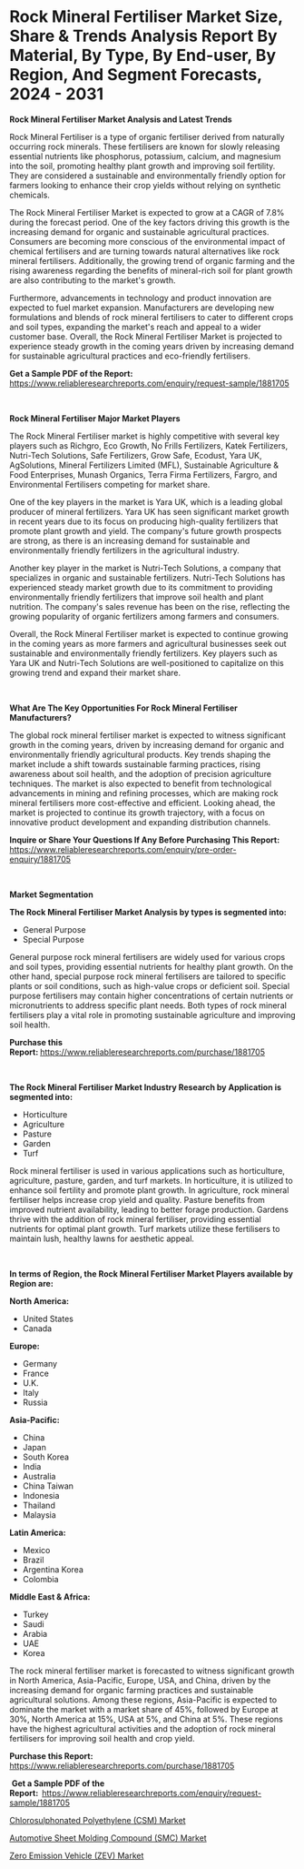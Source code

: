 <p><h1>Rock Mineral Fertiliser Market Size, Share & Trends Analysis Report By Material, By Type, By End-user, By Region, And Segment Forecasts, 2024 - 2031</h1></p><p><strong>Rock Mineral Fertiliser Market Analysis and Latest Trends</strong></p>
<p><p>Rock Mineral Fertiliser is a type of organic fertiliser derived from naturally occurring rock minerals. These fertilisers are known for slowly releasing essential nutrients like phosphorus, potassium, calcium, and magnesium into the soil, promoting healthy plant growth and improving soil fertility. They are considered a sustainable and environmentally friendly option for farmers looking to enhance their crop yields without relying on synthetic chemicals.</p><p>The Rock Mineral Fertiliser Market is expected to grow at a CAGR of 7.8% during the forecast period. One of the key factors driving this growth is the increasing demand for organic and sustainable agricultural practices. Consumers are becoming more conscious of the environmental impact of chemical fertilisers and are turning towards natural alternatives like rock mineral fertilisers. Additionally, the growing trend of organic farming and the rising awareness regarding the benefits of mineral-rich soil for plant growth are also contributing to the market's growth.</p><p>Furthermore, advancements in technology and product innovation are expected to fuel market expansion. Manufacturers are developing new formulations and blends of rock mineral fertilisers to cater to different crops and soil types, expanding the market's reach and appeal to a wider customer base. Overall, the Rock Mineral Fertiliser Market is projected to experience steady growth in the coming years driven by increasing demand for sustainable agricultural practices and eco-friendly fertilisers.</p></p>
<p><strong>Get a Sample PDF of the Report:&nbsp;</strong> <a href="https://www.reliableresearchreports.com/enquiry/request-sample/1881705">https://www.reliableresearchreports.com/enquiry/request-sample/1881705</a></p>
<p>&nbsp;</p>
<p><strong>Rock Mineral Fertiliser Major Market Players</strong></p>
<p><p>The Rock Mineral Fertiliser market is highly competitive with several key players such as Richgro, Eco Growth, No Frills Fertilizers, Katek Fertilizers, Nutri-Tech Solutions, Safe Fertilizers, Grow Safe, Ecodust, Yara UK, AgSolutions, Mineral Fertilizers Limited (MFL), Sustainable Agriculture & Food Enterprises, Munash Organics, Terra Firma Fertilizers, Fargro, and Environmental Fertilisers competing for market share.</p><p>One of the key players in the market is Yara UK, which is a leading global producer of mineral fertilizers. Yara UK has seen significant market growth in recent years due to its focus on producing high-quality fertilizers that promote plant growth and yield. The company's future growth prospects are strong, as there is an increasing demand for sustainable and environmentally friendly fertilizers in the agricultural industry.</p><p>Another key player in the market is Nutri-Tech Solutions, a company that specializes in organic and sustainable fertilizers. Nutri-Tech Solutions has experienced steady market growth due to its commitment to providing environmentally friendly fertilizers that improve soil health and plant nutrition. The company's sales revenue has been on the rise, reflecting the growing popularity of organic fertilizers among farmers and consumers.</p><p>Overall, the Rock Mineral Fertiliser market is expected to continue growing in the coming years as more farmers and agricultural businesses seek out sustainable and environmentally friendly fertilizers. Key players such as Yara UK and Nutri-Tech Solutions are well-positioned to capitalize on this growing trend and expand their market share.</p></p>
<p>&nbsp;</p>
<p><strong>What Are The Key Opportunities For Rock Mineral Fertiliser Manufacturers?</strong></p>
<p><p>The global rock mineral fertiliser market is expected to witness significant growth in the coming years, driven by increasing demand for organic and environmentally friendly agricultural products. Key trends shaping the market include a shift towards sustainable farming practices, rising awareness about soil health, and the adoption of precision agriculture techniques. The market is also expected to benefit from technological advancements in mining and refining processes, which are making rock mineral fertilisers more cost-effective and efficient. Looking ahead, the market is projected to continue its growth trajectory, with a focus on innovative product development and expanding distribution channels.</p></p>
<p><strong>Inquire or Share Your Questions If Any Before Purchasing This Report:</strong> <a href="https://www.reliableresearchreports.com/enquiry/pre-order-enquiry/1881705">https://www.reliableresearchreports.com/enquiry/pre-order-enquiry/1881705</a></p>
<p>&nbsp;</p>
<p><strong>Market Segmentation</strong></p>
<p><strong>The Rock Mineral Fertiliser Market Analysis by types is segmented into:</strong></p>
<p><ul><li>General Purpose</li><li>Special Purpose</li></ul></p>
<p><p>General purpose rock mineral fertilisers are widely used for various crops and soil types, providing essential nutrients for healthy plant growth. On the other hand, special purpose rock mineral fertilisers are tailored to specific plants or soil conditions, such as high-value crops or deficient soil. Special purpose fertilisers may contain higher concentrations of certain nutrients or micronutrients to address specific plant needs. Both types of rock mineral fertilisers play a vital role in promoting sustainable agriculture and improving soil health.</p></p>
<p><strong>Purchase this Report:&nbsp;</strong><a href="https://www.reliableresearchreports.com/purchase/1881705">https://www.reliableresearchreports.com/purchase/1881705</a></p>
<p>&nbsp;</p>
<p><strong>The Rock Mineral Fertiliser Market Industry Research by Application is segmented into:</strong></p>
<p><ul><li>Horticulture</li><li>Agriculture</li><li>Pasture</li><li>Garden</li><li>Turf</li></ul></p>
<p><p>Rock mineral fertiliser is used in various applications such as horticulture, agriculture, pasture, garden, and turf markets. In horticulture, it is utilized to enhance soil fertility and promote plant growth. In agriculture, rock mineral fertiliser helps increase crop yield and quality. Pasture benefits from improved nutrient availability, leading to better forage production. Gardens thrive with the addition of rock mineral fertiliser, providing essential nutrients for optimal plant growth. Turf markets utilize these fertilisers to maintain lush, healthy lawns for aesthetic appeal.</p></p>
<p>&nbsp;</p>
<p><strong>In terms of Region, the Rock Mineral Fertiliser Market Players available by Region are:</strong></p>
<p>
    <p> <strong> North America: </strong>
        <ul>
            <li>United States</li>
            <li>Canada</li>
        </ul>
        </p> 
    <p> <strong> Europe: </strong>
        <ul>
            <li>Germany</li>
            <li>France</li>
            <li>U.K.</li>
            <li>Italy</li>
            <li>Russia</li>
        </ul>
        </p> 
    <p> <strong> Asia-Pacific: </strong>
        <ul>
            <li>China</li>
            <li>Japan</li>
            <li>South Korea</li>
            <li>India</li>
            <li>Australia</li>
            <li>China Taiwan</li>
            <li>Indonesia</li>
            <li>Thailand</li>
            <li>Malaysia</li>
        </ul>
        </p> 
    <p> <strong> Latin America: </strong>
        <ul>
            <li>Mexico</li>
            <li>Brazil</li>
            <li>Argentina Korea</li>
            <li>Colombia</li>
        </ul>
        </p> 
    <p> <strong> Middle East & Africa: </strong>
        <ul>
            <li>Turkey</li>
            <li>Saudi</li>
            <li>Arabia</li>
            <li>UAE</li>
            <li>Korea</li>
        </ul>
    </p>
    </p>
<p><p>The rock mineral fertiliser market is forecasted to witness significant growth in North America, Asia-Pacific, Europe, USA, and China, driven by the increasing demand for organic farming practices and sustainable agricultural solutions. Among these regions, Asia-Pacific is expected to dominate the market with a market share of 45%, followed by Europe at 30%, North America at 15%, USA at 5%, and China at 5%. These regions have the highest agricultural activities and the adoption of rock mineral fertilisers for improving soil health and crop yield.</p></p>
<p><strong>Purchase this Report: </strong><a href="https://www.reliableresearchreports.com/purchase/1881705">https://www.reliableresearchreports.com/purchase/1881705</a></p>
<p>&nbsp;<strong>Get a Sample PDF of the Report:&nbsp;&nbsp;</strong><a href="https://www.reliableresearchreports.com/enquiry/request-sample/1881705">https://www.reliableresearchreports.com/enquiry/request-sample/1881705</a></p>
<p><strong></strong></p>
<p><p><a href="https://view.publitas.com/reportprime-1/chlorosulphonated-polyethylene-csm-market-insights-market-players-and-forecast-till-2031/">Chlorosulphonated Polyethylene (CSM) Market</a></p><p><a href="https://view.publitas.com/reportprime-1/automotive-sheet-molding-compound-smc-market-size-and-examines-its-market-scope-with-a-primary-focus-on-growth-opportunities-and-forecasted-trends-spanning-from-2024-to-2031/">Automotive Sheet Molding Compound (SMC) Market</a></p><p><a href="https://view.publitas.com/reportprime-1/zero-emission-vehicle-zev-market-size-reflecting-a-forecast-till-2031-market-by-type-by-application-and-by-geography/">Zero Emission Vehicle (ZEV) Market</a></p></p>